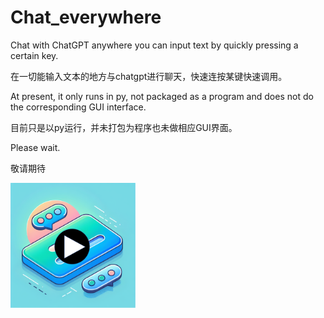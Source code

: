 # Chat_everywhere
Chat with ChatGPT anywhere you can input text by quickly pressing a certain key. 

在一切能输入文本的地方与chatgpt进行聊天，快速连按某键快速调用。

At present, it only runs in py, not packaged as a program and does not do the corresponding GUI interface.

目前只是以py运行，并未打包为程序也未做相应GUI界面。

Please wait.

敬请期待

<a href="https://www.bilibili.com/video/BV13i4y1s7N5/">
    <img src="https://raw.githubusercontent.com/XiaoyuZhuang/Chat_everywhere/main/fig2.png" width="200" />
</a>
